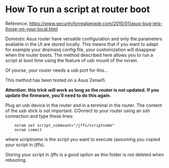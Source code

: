 # How To run a script at router boot

Reference: https://www.securityforrealpeople.com/2015/01/asus-bug-lets-those-on-your-local.html

Domestic Asus router have versatile configuration and only the parameters available in the UI are stored locally. This means that if you want to adapt for example your dnsmasq config file, your customization will disappear when the router boots. The method described here allows you to run a script at boot time using the feature of usb mount of the nvram.

Of yourse, your router needs a usb port for this... 

This method has been tested on a Asus Zenwifi.

**Attention: this trick will work as long as the router is not updated. If you update the firmware, you'll need to do this again.**

Plug an usb device in the router and in a terminal in the router. The content of the usb stick is not important. COnnect to your router using an ssh connection and type these lines:

```shell
    nvram set script_usbmount="/jffs/scriptname"
    nvram commit
```

where *scriptname* is the script you want to execute (assuming you copied your script in /jffs). 

Storing your script in /jffs is a good option as this folder is not deleted when rebooting.